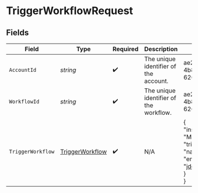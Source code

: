 # TriggerWorkflowRequest


## Fields

| Field                                                                                                    | Type                                                                                                     | Required                                                                                                 | Description                                                                                              | Example                                                                                                  |
| -------------------------------------------------------------------------------------------------------- | -------------------------------------------------------------------------------------------------------- | -------------------------------------------------------------------------------------------------------- | -------------------------------------------------------------------------------------------------------- | -------------------------------------------------------------------------------------------------------- |
| `AccountId`                                                                                              | *string*                                                                                                 | :heavy_check_mark:                                                                                       | The unique identifier of the account.                                                                    | ae232f1f-8efc-4b8c-bb08-626847fad8bb                                                                     |
| `WorkflowId`                                                                                             | *string*                                                                                                 | :heavy_check_mark:                                                                                       | The unique identifier of the workflow.                                                                   | ae232f1f-8efc-4b8c-bb08-626847fad8bb                                                                     |
| `TriggerWorkflow`                                                                                        | [TriggerWorkflow](../../Models/Components/TriggerWorkflow.md)                                            | :heavy_check_mark:                                                                                       | N/A                                                                                                      | {<br/>"instance_name": "My Instance",<br/>"trigger_inputs": {<br/>"name": "Jon Doe",<br/>"email": "jdoe@example.com"<br/>}<br/>} |